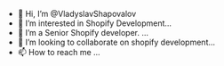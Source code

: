 - 👋 Hi, I’m @VladyslavShapovalov
- 👀 I’m interested in Shopify Development...
- 🌱 I’m a Senior Shopify developer. ...
- 💞️ I’m looking to collaborate on shopify development...
- 📫 How to reach me ...

<!---
VladyslavShapovalov/VladyslavShapovalov is a ✨ special ✨ repository because its `README.md` (this file) appears on your GitHub profile.
You can click the Preview link to take a look at your changes.
--->
